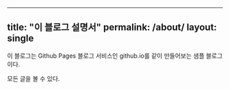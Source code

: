 ---
 title: "이 블로그 설명서"
 permalink: /about/
 layout: single
 ---


  이 블로그는 Github Pages 블로그 서비스인 github.io를 같이 만들어보는 샘플 블로그이다.

 모든 글을 볼 수 있다.
